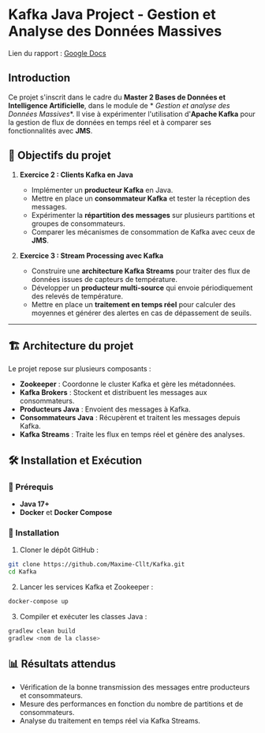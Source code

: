 # Kafka Java Project - Gestion et Analyse des Données Massives

Lien du
rapport : [Google Docs](https://docs.google.com/document/d/1lQLYvurFBKFSZf75EUDY6nXk9LKN0_AtvOI5bWYghkI/edit?usp=sharing)

## Introduction

Ce projet s'inscrit dans le cadre du **Master 2 Bases de Données et Intelligence Artificielle**, dans le module de *
*Gestion et analyse des Données Massives**. Il vise à expérimenter l'utilisation d'**Apache Kafka** pour la gestion de
flux de données en temps réel et à comparer ses fonctionnalités avec **JMS**.

## 📌 Objectifs du projet

1. **Exercice 2 : Clients Kafka en Java**
    - Implémenter un **producteur Kafka** en Java.
    - Mettre en place un **consommateur Kafka** et tester la réception des messages.
    - Expérimenter la **répartition des messages** sur plusieurs partitions et groupes de consommateurs.
    - Comparer les mécanismes de consommation de Kafka avec ceux de **JMS**.

2. **Exercice 3 : Stream Processing avec Kafka**
    - Construire une **architecture Kafka Streams** pour traiter des flux de données issues de capteurs de température.
    - Développer un **producteur multi-source** qui envoie périodiquement des relevés de température.
    - Mettre en place un **traitement en temps réel** pour calculer des moyennes et générer des alertes en cas de
      dépassement de seuils.

---

## 🏗️ Architecture du projet

Le projet repose sur plusieurs composants :

- **Zookeeper** : Coordonne le cluster Kafka et gère les métadonnées.
- **Kafka Brokers** : Stockent et distribuent les messages aux consommateurs.
- **Producteurs Java** : Envoient des messages à Kafka.
- **Consommateurs Java** : Récupèrent et traitent les messages depuis Kafka.
- **Kafka Streams** : Traite les flux en temps réel et génère des analyses.

## 🛠️ Installation et Exécution

### 📌 Prérequis

- **Java 17+** 
- **Docker** et **Docker Compose**


### 🔹 Installation

1. Cloner le dépôt GitHub :

```bash
git clone https://github.com/Maxime-Cllt/Kafka.git
cd Kafka
```

2. Lancer les services Kafka et Zookeeper :

```bash
docker-compose up
```

3. Compiler et exécuter les classes Java :

```bash
gradlew clean build
gradlew <nom de la classe>
```



## 📊 Résultats attendus

- Vérification de la bonne transmission des messages entre producteurs et consommateurs.
- Mesure des performances en fonction du nombre de partitions et de consommateurs.
- Analyse du traitement en temps réel via Kafka Streams.
